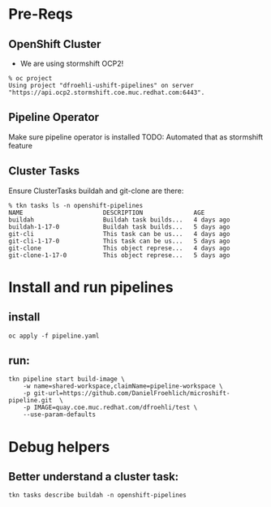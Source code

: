 
# Pre-Reqs
## OpenShift Cluster
* We are using stormshift OCP2!
```
% oc project
Using project "dfroehli-ushift-pipelines" on server "https://api.ocp2.stormshift.coe.muc.redhat.com:6443".
```

## Pipeline Operator
Make sure pipeline operator is installed
TODO: Automated that as stormshift feature

## Cluster Tasks
Ensure ClusterTasks buildah and git-clone are there:
```
% tkn tasks ls -n openshift-pipelines
NAME                      DESCRIPTION              AGE
buildah                   Buildah task builds...   4 days ago
buildah-1-17-0            Buildah task builds...   5 days ago
git-cli                   This task can be us...   4 days ago
git-cli-1-17-0            This task can be us...   5 days ago
git-clone                 This object represe...   4 days ago
git-clone-1-17-0          This object represe...   5 days ago
```

# Install and run pipelines

## install
`oc apply -f pipeline.yaml`


## run:
```
tkn pipeline start build-image \
    -w name=shared-workspace,claimName=pipeline-workspace \
    -p git-url=https://github.com/DanielFroehlich/microshift-pipeline.git  \
    -p IMAGE=quay.coe.muc.redhat.com/dfroehli/test \
    --use-param-defaults
```

# Debug helpers

## Better understand a cluster task:
`tkn tasks describe buildah -n openshift-pipelines`
